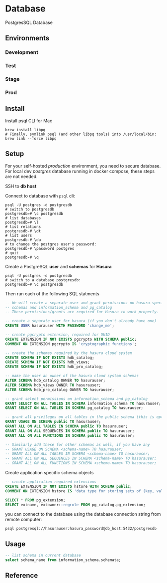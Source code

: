 # Database

PostgresSQL Database

## Environments

### Development

### Test

### Stage

### Prod

## Install

Install psql CLI for Mac

```shell
brew install libpq
# Finally, symlink psql (and other libpq tools) into /usr/local/bin:
brew link --force libpq
```

## Setup

For your self-hosted *production* environment, you need to secure database.  
For local dev *postgres* database running in docker compose, these steps are not needed.

SSH to **db host**

Connect to database with `psql` cli:

```shell
psql -U postgres -d postgresdb
# switch to postgresdb
postgresdb=# \c postgresdb
# list databases
postgresdb=# \l
# list relations
postgresdb-# \dt
# list users
postgresdb-# \du
# to change the postgres user's password:
postgresdb-# \password postgres
# quit
postgresdb-# \q
```

Create a PostgreSQL **user** and **schemas** for **Hasura**

```shell
psql -U postgres -d postgresdb
# switch to a database postgresdb:
postgresdb=# \c postgresdb
```

Then run each of the following SQL statments

```sql
-- We will create a separate user and grant permissions on hasura-specific
-- schemas and information_schema and pg_catalog
-- These permissions/grants are required for Hasura to work properly.

-- create a separate user for hasura (if you don't already have one)
CREATE USER hasurauser WITH PASSWORD 'change_me';

-- create pgcrypto extension, required for UUID
CREATE EXTENSION IF NOT EXISTS pgcrypto WITH SCHEMA public;
COMMENT ON EXTENSION pgcrypto IS 'cryptographic functions';

-- create the schemas required by the hasura cloud system
CREATE SCHEMA IF NOT EXISTS hdb_catalog;
CREATE SCHEMA IF NOT EXISTS hdb_views;
CREATE SCHEMA IF NOT EXISTS hdb_pro_catalog;

-- make the user an owner of the hasura cloud system schemas
ALTER SCHEMA hdb_catalog OWNER TO hasurauser;
ALTER SCHEMA hdb_views OWNER TO hasurauser;
ALTER SCHEMA hdb_pro_catalog OWNER TO hasurauser;

-- grant select permissions on information_schema and pg_catalog
GRANT SELECT ON ALL TABLES IN SCHEMA information_schema TO hasurauser;
GRANT SELECT ON ALL TABLES IN SCHEMA pg_catalog TO hasurauser;

-- grant all privileges on all tables in the public schema (this is optional and can be customized)
GRANT USAGE ON SCHEMA public TO hasurauser;
GRANT ALL ON ALL TABLES IN SCHEMA public TO hasurauser;
GRANT ALL ON ALL SEQUENCES IN SCHEMA public TO hasurauser;
GRANT ALL ON ALL FUNCTIONS IN SCHEMA public TO hasurauser;

-- Similarly add these for other schemas as well, if you have any
-- GRANT USAGE ON SCHEMA <schema-name> TO hasurauser;
-- GRANT ALL ON ALL TABLES IN SCHEMA <schema-name> TO hasurauser;
-- GRANT ALL ON ALL SEQUENCES IN SCHEMA <schema-name> TO hasurauser;
-- GRANT ALL ON ALL FUNCTIONS IN SCHEMA <schema-name> TO hasurauser;
```

Create application specific schema objects

```sql
-- create application required extensions
CREATE EXTENSION IF NOT EXISTS hstore WITH SCHEMA public;
COMMENT ON EXTENSION hstore IS 'data type for storing sets of (key, value) pairs';

SELECT * FROM pg_extension;
SELECT extname, extowner::regrole FROM pg_catalog.pg_extension;
```

you can connect to the database using the database connection string from remote computer:

```shell
psql postgresql://hasurauser:hasura_password@db_host:5432/postgresdb
```

## Usage

```sql
-- list schema in current database
select schema_name from information_schema.schemata;
```

## Reference
